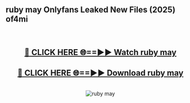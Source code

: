 <h2>ruby may Onlyfans Leaked New Files (2025) of4mi</h2>
<br>
<div align="center">
<h2><a href="https://mediafiles.top/ruby_may&ref=git" rel="nofollow">🔴 CLICK HERE 🌐==►► Watch ruby may</a></h2>
<h2><a href="https://mediafiles.top/ruby_may&ref=git" rel="nofollow">🔴 CLICK HERE 🌐==►► Download ruby may</a></h2>
<br>
<a href="https://mediafiles.top/ruby_may&ref=git" rel="nofollow" data-target="animated-image.originalLink"><img src="https://i.ibb.co.com/xMMVF88/686577567.gif" alt="ruby may" style="max-width: 100%; display: inline-block;" data-target="animated-image.originalImage"></a>
</div>
<br>
<br>